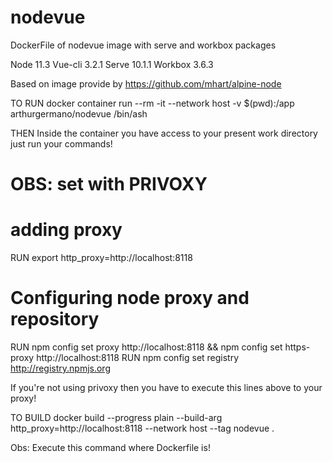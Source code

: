 # nodevue
DockerFile of nodevue image with serve and workbox packages

Node 11.3
Vue-cli 3.2.1
Serve 10.1.1
Workbox 3.6.3

Based on image provide by https://github.com/mhart/alpine-node

TO RUN
docker container run --rm -it --network host -v $(pwd):/app arthurgermano/nodevue /bin/ash

THEN
Inside the container you have access to your present work directory just run your commands!

# OBS: set with PRIVOXY 
# adding proxy
RUN export http_proxy=http://localhost:8118

# Configuring node proxy and repository
RUN npm config set proxy http://localhost:8118 && npm config set https-proxy http://localhost:8118
RUN npm config set registry http://registry.npmjs.org

If you're not using privoxy then you have to execute this lines above to your proxy!

TO BUILD
docker build --progress plain --build-arg http_proxy=http://localhost:8118 --network host --tag nodevue .

Obs: Execute this command where Dockerfile is!
